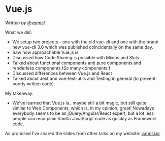 # Vue.js

*Written by [@vannsl](https://twitter.com/Vannsl).*



What we did:
- We setup two projects - one with the old vue-cli and one with the brand new vue-cli 3.0 which was published coincidentally on the same day.
- Saw how approachable Vue.js is
- Discussed how Code Sharing is possible with Mixins and Slots
- Talked about functional components and pure components and renderless components
 (So many components!)
- Discussed differences between Vue.js and React
- Talked about Jest and vue-test-utils and Testing in general (to prevent poorly written code)

My takeaway:
- We've learned that Vue.js is.. maybe still a bit magic, but still quite similar to Web Components,
which is, in my opinion, great! Nowadays everybody seems to be an jQuery/Angular/React expert,
but a lot less people can read plain Vanilla JavaScript code as quickly as Framework code.

As promised I've shared the slides from other talks on my website: [vannsl.io](https://vannsl.io)

